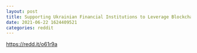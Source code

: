```yaml
--- 
layout: post 
title: Supporting Ukrainian Financial Institutions to Leverage Blockchain - SDF Blog 
date: 2021-06-22 1624409521 
categories: reddit 
--- 
```

https://redd.it/o61r9a